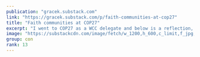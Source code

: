 ```yaml
---
publication: "gracek.substack.com"
link: "https://gracek.substack.com/p/faith-communities-at-cop27"
title: "Faith communities at COP27"
excerpt: "I went to COP27 as a WCC delegate and below is a reflection, “Faith Communities at COP27” posted by the WCC. This piece is on the importance of faith communities to be present at COP27 and the need to"
image: "https://substackcdn.com/image/fetch/w_1200,h_600,c_limit,f_jpg,q_auto:good,fl_progressive:steep/https%3A%2F%2Fbucketeer-e05bbc84-baa3-437e-9518-adb32be77984.s3.amazonaws.com%2Fpublic%2Fimages%2F97ab33e1-ea7a-4f12-af2d-6fa95d8a22f2_1200x900.jpeg"
group: con
rank: 13
---
```

